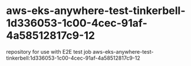 # aws-eks-anywhere-test-tinkerbell-1d336053-1c00-4cec-91af-4a58512817c9-12
repository for use with E2E test job aws-eks-anywhere-test-tinkerbell:1d336053-1c00-4cec-91af-4a58512817c9-12
